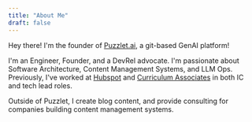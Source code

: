 ```yaml
---
title: "About Me"
draft: false
---
```


Hey there! I'm the founder of [Puzzlet.ai](https://www.puzzlet.ai), a git-based GenAI platform!

I'm an Engineer, Founder, and a DevRel advocate. I'm passionate about Software Architecture, Content Management Systems, and LLM Ops. Previously, I've worked at [Hubspot](https://www.hubspot.com) and [Curriculum Associates](https://www.curriculumassociates.com/) in both IC and tech lead roles.

Outside of Puzzlet, I create blog content, and provide consulting for companies building content management systems.